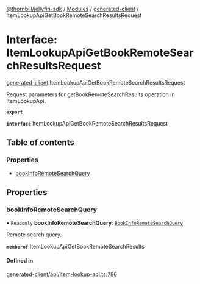 [@thornbill/jellyfin-sdk](../README.md) / [Modules](../modules.md) / [generated-client](../modules/generated_client.md) / ItemLookupApiGetBookRemoteSearchResultsRequest

# Interface: ItemLookupApiGetBookRemoteSearchResultsRequest

[generated-client](../modules/generated_client.md).ItemLookupApiGetBookRemoteSearchResultsRequest

Request parameters for getBookRemoteSearchResults operation in ItemLookupApi.

**`export`**

**`interface`** ItemLookupApiGetBookRemoteSearchResultsRequest

## Table of contents

### Properties

- [bookInfoRemoteSearchQuery](generated_client.ItemLookupApiGetBookRemoteSearchResultsRequest.md#bookinforemotesearchquery)

## Properties

### bookInfoRemoteSearchQuery

• `Readonly` **bookInfoRemoteSearchQuery**: [`BookInfoRemoteSearchQuery`](index.api.BookInfoRemoteSearchQuery.md)

Remote search query.

**`memberof`** ItemLookupApiGetBookRemoteSearchResults

#### Defined in

[generated-client/api/item-lookup-api.ts:786](https://github.com/thornbill/jellyfin-sdk-typescript/blob/eb13db7/src/generated-client/api/item-lookup-api.ts#L786)
